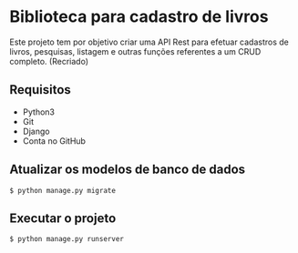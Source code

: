 # Biblioteca para cadastro de livros

Este projeto tem por objetivo criar uma API Rest para efetuar cadastros de livros, pesquisas, listagem e outras funções referentes a um CRUD completo. (Recriado)

## Requisitos

- Python3
- Git
- Django
- Conta no GitHub


## Atualizar os modelos de banco de dados

```
$ python manage.py migrate
```

## Executar o projeto

```
$ python manage.py runserver
```